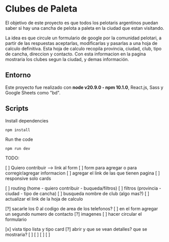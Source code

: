 # Clubes de Paleta

El objetivo de este proyecto es que todos los pelotaris argentinos puedan saber si hay una cancha de pelota a paleta en la ciudad que estan visitando.

La idea es que circule un formulario de google por la comunidad pelotari, a partir de las respuestas aceptarlas, modificarlas y pasarlas a una hoja de calculo definitiva. Esta hoja de calculo recopila provincia, ciudad, club, tipo de cancha, direccion y contacto.
Con esta informacion en la pagina mostraria los clubes segun la ciudad, y demas información.

## Entorno

Este proyecto fue realizado con **node v20.9.0 - npm 10.1.0**, React.js, Sass y Google Sheets como "bd".

## Scripts
Install dependencies
```
npm install
```
Run the code
```
npm run dev
```


TODO:

[ ] Quiero contribuir --> link al form
[ ] form para agregar o para corregir/agregar informacion
[ ] agregar el link de las que tienen pagina
[ ] responsive solo cards

[ ] routing (home - quiero contribuir - buqueda/filtros)
[ ] filtros (provincia - ciudad - tipo de cancha)
[ ] busqueda nombre de club (algo mas?)
[ ] actualizar el link de la hoja de calculo

[?] sacarle los 0 al codigo de area de los telefonos?
[ ] en el form agregar un segundo numero de contacto
[?] imagenes
[ ] hacer circular el formulario

[x] vista tipo lista y tipo card
[?] abrir y que se vean detalles? que se mostraria?
[ ] 
[ ] 
[ ] 
[ ] 
